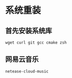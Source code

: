 系统重装
=========

首先安装系统库
----------

```
wget curl git gcc cmake zsh
```

网易云音乐
----------
```
netease-cloud-music
```

